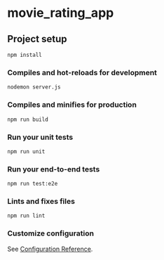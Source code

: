 # movie_rating_app

## Project setup
```
npm install
```

### Compiles and hot-reloads for development
```
nodemon server.js
```

### Compiles and minifies for production
```
npm run build
```

### Run your unit tests
```
npm run unit
```

### Run your end-to-end tests
```
npm run test:e2e
```

### Lints and fixes files
```
npm run lint
```

### Customize configuration
See [Configuration Reference](https://cli.vuejs.org/config/).

